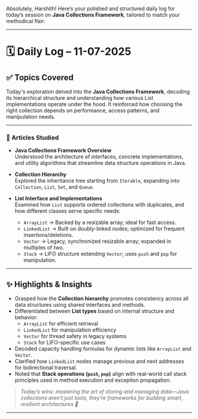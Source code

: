 Absolutely, Harshith! Here’s your polished and structured daily log for today’s session on **Java Collections Framework**, tailored to match your methodical flair:

---

# 🗓️ **Daily Log – 11-07-2025**

## ✅ **Topics Covered**

Today's exploration delved into the **Java Collections Framework**, decoding its hierarchical structure and understanding how various List implementations operate under the hood. It reinforced how choosing the right collection depends on performance, access patterns, and manipulation needs.

---

### 📘 **Articles Studied**

- **Java Collections Framework Overview**  
  Understood the architecture of interfaces, concrete implementations, and utility algorithms that streamline data structure operations in Java.

- **Collection Hierarchy**  
  Explored the inheritance tree starting from `Iterable`, expanding into `Collection`, `List`, `Set`, and `Queue`.

- **List Interface and Implementations**  
  Examined how `List` supports ordered collections with duplicates, and how different classes serve specific needs:
  
  - `ArrayList` → Backed by a resizable array; ideal for fast access.
  - `LinkedList` → Built on doubly-linked nodes; optimized for frequent insertions/deletions.
  - `Vector` → Legacy, synchronized resizable array; expanded in multiples of two.
  - `Stack` → LIFO structure extending `Vector`; uses `push` and `pop` for manipulation.

---

## ✨ **Highlights & Insights**

- Grasped how the **Collection hierarchy** promotes consistency across all data structures using shared interfaces and methods.
- Differentiated between **List types** based on internal structure and behavior:
  - `ArrayList` for efficient retrieval
  - `LinkedList` for manipulation efficiency
  - `Vector` for thread safety in legacy systems
  - `Stack` for LIFO-specific use cases
- Decoded capacity handling formulas for dynamic lists like `ArrayList` and `Vector`.
- Clarified how `LinkedList` nodes manage previous and next addresses for bidirectional traversal.
- Noted that **Stack operations (`push`, `pop`)** align with real-world call stack principles used in method execution and exception propagation.

> _Today’s wins: mastering the art of storing and managing data—Java collections aren’t just tools, they’re frameworks for building smart, resilient architectures 🔧_

---

